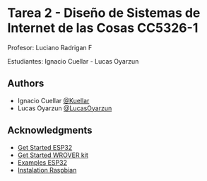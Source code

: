 # Tarea 2 - Diseño de Sistemas de Internet de las Cosas CC5326-1

Profesor: Luciano Radrigan F

Estudiantes: Ignacio Cuellar - Lucas Oyarzun

## Authors

- Ignacio Cuellar [@Kuellar](https://github.com/Kuellar)
- Lucas Oyarzun [@LucasOyarzun](https://github.com/LucasOyarzun)

## Acknowledgments

- [Get Started ESP32](https://docs.espressif.com/projects/esp-idf/en/latest/esp32/get-started/index.html)
- [Get Started WROVER kit](https://docs.espressif.com/projects/esp-idf/en/latest/esp32/hw-reference/esp32/get-started-wrover-kit.html)
- [Examples ESP32](https://github.com/espressif/esp-idf/tree/master/examples)
- [Instalation Raspbian](www.youtube.com/watch?v=cxhctYvQomY)
